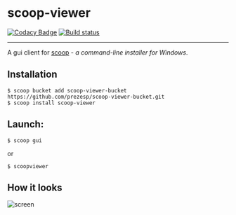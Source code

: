scoop-viewer
=

[![Codacy Badge](https://api.codacy.com/project/badge/Grade/f9a22f431b884639a1522f475d73724b)](https://app.codacy.com/app/prezesp/scoop-viewer?utm_source=github.com&utm_medium=referral&utm_content=prezesp/scoop-viewer&utm_campaign=Badge_Grade_Dashboard)
[![Build status](https://ci.appveyor.com/api/projects/status/hlkmvdo8r6nypgc9/branch/master?svg=true)](https://ci.appveyor.com/project/prezesp/scoop-viewer/branch/master)


---

A gui client for [scoop](http://scoop.sh) - _a command-line installer for Windows_.

Installation
-
```
$ scoop bucket add scoop-viewer-bucket https://github.com/prezesp/scoop-viewer-bucket.git
$ scoop install scoop-viewer
```

Launch:
-
```
$ scoop gui
```

or 
```
$ scoopviewer
```

How it looks
-
![screen](https://user-images.githubusercontent.com/20465770/39327603-c84ebb48-4998-11e8-8d52-1f54df61a394.png)

